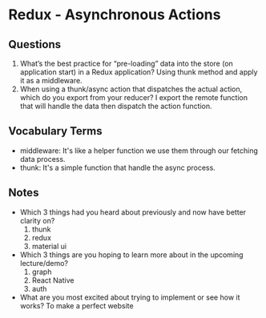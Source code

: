 # Redux - Asynchronous Actions

## Questions
1. What’s the best practice for “pre-loading” data into the store (on application start) in a Redux application?
    Using thunk method and apply it as a middleware.
1. When using a thunk/async action that dispatches the actual action, which do you export from your reducer?
   I export the remote function that will handle the data then dispatch the action function.



## Vocabulary Terms

* middleware: It's like a helper function we use them through our fetching data process.
* thunk: It's a simple function that handle the async process.
 


## Notes
* Which 3 things had you heard about previously and now have better clarity on?
    1. thunk
    1. redux
    1. material ui
* Which 3 things are you hoping to learn more about in the upcoming lecture/demo?
    1. graph
    1. React Native
    1. auth
* What are you most excited about trying to implement or see how it works?
To make a perfect website